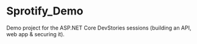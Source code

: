 # Sprotify_Demo
Demo project for the ASP.NET Core DevStories sessions (building an API, web app &amp; securing it). 

